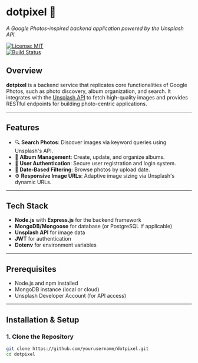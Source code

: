 # dotpixel 📸  
*A Google Photos-inspired backend application powered by the Unsplash API.*

[![License: MIT](https://img.shields.io/badge/License-MIT-green.svg)](https://opensource.org/licenses/MIT)   
[![Build Status](https://img.shields.io/github/workflow/status/yourusername/dotpixel/Node.js%20CI)](https://github.com/yourusername/dotpixel/actions) 

## Overview  
**dotpixel** is a backend service that replicates core functionalities of Google Photos, such as photo discovery, album organization, and search. It integrates with the [Unsplash API](https://unsplash.com/developers)  to fetch high-quality images and provides RESTful endpoints for building photo-centric applications.

---

## Features  
- 🔍 **Search Photos**: Discover images via keyword queries using Unsplash's API.  
- 📁 **Album Management**: Create, update, and organize albums.  
- 🧾 **User Authentication**: Secure user registration and login system.  
- 📅 **Date-Based Filtering**: Browse photos by upload date.  
- ⚙️ **Responsive Image URLs**: Adaptive image sizing via Unsplash's dynamic URLs.  

---

## Tech Stack  
- **Node.js** with **Express.js** for the backend framework  
- **MongoDB/Mongoose** for database (or PostgreSQL if applicable)  
- **Unsplash API** for image data  
- **JWT** for authentication  
- **Dotenv** for environment variables  

---

## Prerequisites  
- Node.js and npm installed  
- MongoDB instance (local or cloud)  
- Unsplash Developer Account (for API access)  

---

## Installation & Setup  

### 1. Clone the Repository  
```bash
git clone https://github.com/yourusername/dotpixel.git 
cd dotpixel
